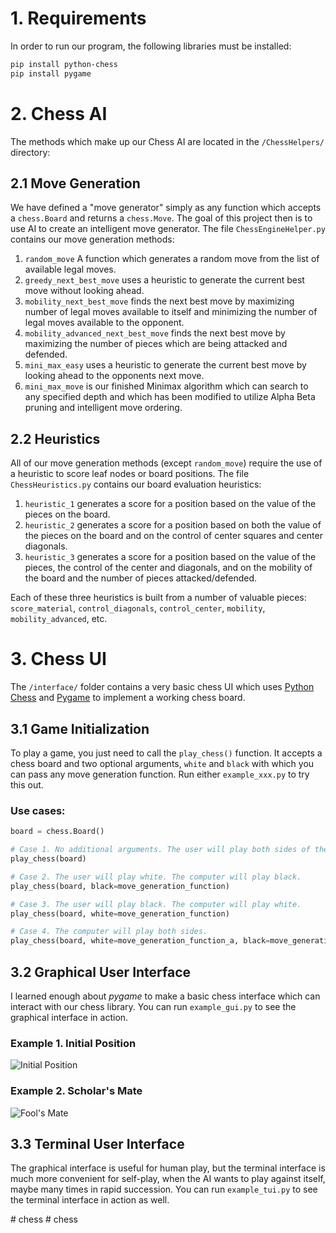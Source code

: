 # 1. Requirements

In order to run our program, the following libraries must be installed:

 ```bash
 pip install python-chess
 pip install pygame
 ````


# 2. Chess AI

The methods which make up our Chess AI are  located in the `/ChessHelpers/` 
directory:

## 2.1 Move Generation

We have defined a "move generator" simply as any function which accepts a `chess.Board` 
and returns a `chess.Move`. The goal of this project then is to use AI to create an 
intelligent move generator. The file `ChessEngineHelper.py` contains our move generation 
methods:

1. `random_move` A function which generates a random move from the list of available
legal moves.
2. `greedy_next_best_move` uses a heuristic to generate the current best move without
looking ahead.
3. `mobility_next_best_move` finds the next best move by maximizing number of legal
moves available to itself and minimizing the number of legal moves available to the
opponent.
4. `mobility_advanced_next_best_move` finds the next best move by maximizing the number
of pieces which are being attacked and defended.
5. `mini_max_easy` uses a heuristic to generate the current best move by looking ahead
to the opponents next move.
6. `mini_max_move` is our finished Minimax algorithm which can search to any specified
depth and which has been modified to utilize Alpha Beta pruning and intelligent move
ordering.
   
## 2.2 Heuristics

All of our move generation methods (except `random_move`) require the use of a heuristic
to score leaf nodes or board positions. The file `ChessHeuristics.py` contains our board 
evaluation heuristics:

1. `heuristic_1` generates a score for a position based on the value of the pieces on
the board.
2. `heuristic_2` generates a score for a position based on both the value of the pieces
on the board and on the control of center squares and center diagonals.
3. `heuristic_3` generates a score for a position based on the value of the pieces, the
control of the center and diagonals, and on the mobility of the board and the number of
pieces attacked/defended.

Each of these three heuristics is built from a number of valuable pieces: `score_material`,
`control_diagonals`, `control_center`, `mobility`, `mobility_advanced`, etc.

# 3. Chess UI

The `/interface/` folder contains a very basic chess UI which uses 
[Python Chess](https://python-chess.readthedocs.io/en/latest/) and
[Pygame](https://www.pygame.org/docs/) to implement a working chess board.


## 3.1 Game Initialization

To play a game, you just need to call the `play_chess()` function. It accepts a chess board and
two optional arguments, `white` and `black` with which you can pass any move generation function.
Run either `example_xxx.py` to try this out.

### Use cases:
```python
board = chess.Board()

# Case 1. No additional arguments. The user will play both sides of the board.
play_chess(board)

# Case 2. The user will play white. The computer will play black.
play_chess(board, black=move_generation_function)

# Case 3. The user will play black. The computer will play white.
play_chess(board, white=move_generation_function)

# Case 4. The computer will play both sides.
play_chess(board, white=move_generation_function_a, black=move_generation_function_b)
```


## 3.2 Graphical User Interface

I learned enough about *pygame* to make a basic chess interface which can interact with our chess library.
You can run `example_gui.py` to see the graphical interface in action.

### Example 1. Initial Position

![Initial Position](interface/images/initial_pos.png)

### Example 2. Scholar's Mate

![Fool's Mate](interface/images/scholars_mate.png)


## 3.3 Terminal User Interface

The graphical interface is useful for human play, but the terminal interface is much more convenient
for self-play, when the AI wants to play against itself, maybe many times in rapid succession.
You can run `example_tui.py` to see the terminal interface in action as well.

#   c h e s s  
 #   c h e s s  
 
